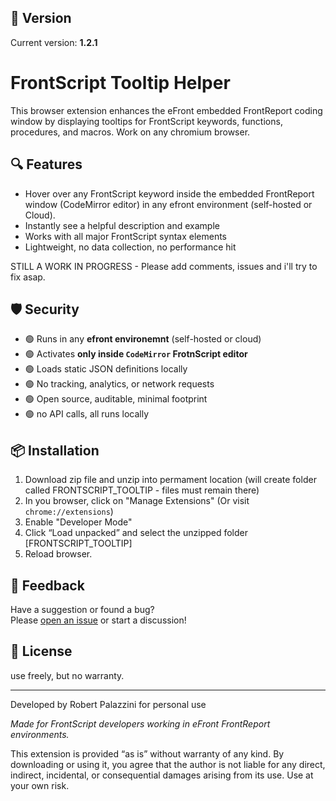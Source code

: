 ## 🔖 Version

Current version: **1.2.1**

# FrontScript Tooltip Helper

This browser extension enhances the eFront embedded FrontReport coding window by displaying tooltips for FrontScript keywords, functions, procedures, and macros. Work on any chromium browser.

## 🔍 Features

- Hover over any FrontScript keyword inside the embedded FrontReport window (CodeMirror editor) in any efront environment (self-hosted or Cloud).
- Instantly see a helpful description and example
- Works with all major FrontScript syntax elements
- Lightweight, no data collection, no performance hit

STILL A WORK IN PROGRESS - Please add comments, issues and i'll try to fix asap.

## 🛡 Security

- 🟢 Runs in any **efront environemnt** (self-hosted or cloud)
- 🟢 Activates **only inside `CodeMirror` FrotnScript editor**
- 🟢 Loads static JSON definitions locally
- 🟢 No tracking, analytics, or network requests
- 🟢 Open source, auditable, minimal footprint
- 🟢 no API calls, all runs locally

## 📦 Installation

1. Download zip file and unzip into permament location (will create folder called FRONTSCRIPT_TOOLTIP - files must remain there)
2. In you browser, click on "Manage Extensions" (Or visit `chrome://extensions`)
3. Enable "Developer Mode"
4. Click “Load unpacked” and select the unzipped folder [FRONTSCRIPT_TOOLTIP]
5. Reload browser.


## 💬 Feedback

Have a suggestion or found a bug?  
Please [open an issue](https://github.com/robertpalazzini/FRONTSCRIPText/issues) or start a discussion!


## 💬 License

use freely, but no warranty.

---
Developed by Robert Palazzini for personal use

*Made for FrontScript developers working in eFront FrontReport environments.*


This extension is provided “as is” without warranty of any kind. By downloading or using it, you agree that the author is not liable for any direct, indirect, incidental, or consequential damages arising from its use. Use at your own risk.
